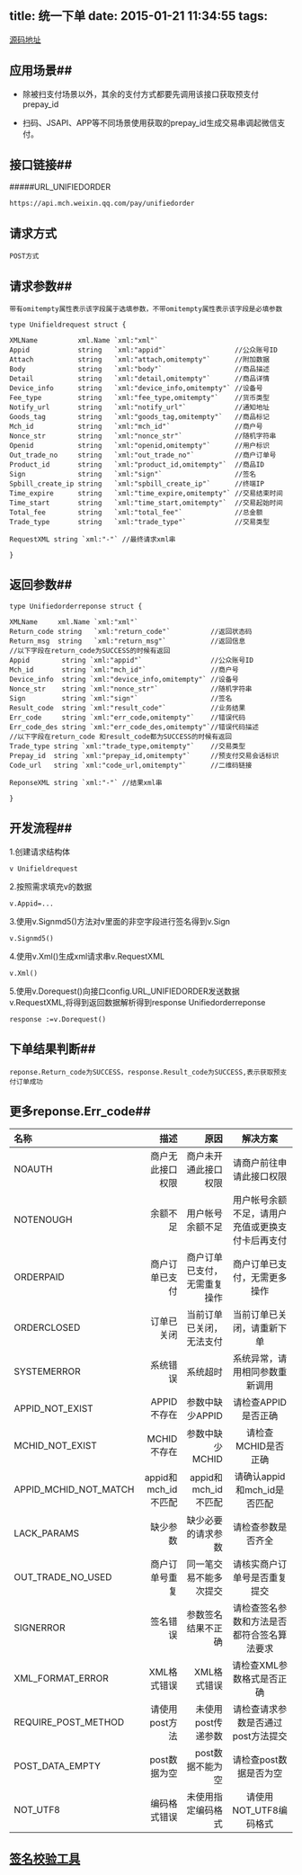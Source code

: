 title: 统一下单
date: 2015-01-21 11:34:55
tags:
---
[源码地址](https://gitcafe.com/lucis/wechat/blob/master/src/wechat/unifiedorder/unifiedorder.md)

## 应用场景##

-	除被扫支付场景以外，其余的支付方式都要先调用该接口获取预支付prepay_id

-	扫码、JSAPI、APP等不同场景使用获取的prepay_id生成交易串调起微信支付。

<!--more-->

## 接口链接##

#####URL_UNIFIEDORDER

	https://api.mch.weixin.qq.com/pay/unifiedorder

## 请求方式
	POST方式

## 请求参数##

`带有omitempty属性表示该字段属于选填参数，不带omitempty属性表示该字段是必填参数`


	type Unifieldrequest struct {

	XMLName          xml.Name `xml:"xml"`                   
	Appid            string   `xml:"appid"`                 //公众账号ID
	Attach           string   `xml:"attach,omitempty"`      //附加数据
	Body             string   `xml:"body"`                  //商品描述
	Detail           string   `xml:"detail,omitempty"`      //商品详情
	Device_info      string   `xml:"device_info,omitempty"` //设备号
	Fee_type         string   `xml:"fee_type,omitempty"`    //货币类型
	Notify_url       string   `xml:"notify_url"`            //通知地址
	Goods_tag        string   `xml:"goods_tag,omitempty"`   //商品标记
	Mch_id           string   `xml:"mch_id"`                //商户号
	Nonce_str        string   `xml:"nonce_str"`             //随机字符串
	Openid           string   `xml:"openid,omitempty"`      //用户标识
	Out_trade_no     string   `xml:"out_trade_no"`          //商户订单号
	Product_id       string   `xml:"product_id,omitempty"`  //商品ID
	Sign             string   `xml:"sign"`                  //签名
	Spbill_create_ip string   `xml:"spbill_create_ip"`      //终端IP
	Time_expire      string   `xml:"time_expire,omitempty"` //交易结束时间
	Time_start       string   `xml:"time_start,omitempty"`  //交易起始时间
	Total_fee        string   `xml:"total_fee"`             //总金额
	Trade_type       string   `xml:"trade_type"`            //交易类型

	RequestXML string `xml:"-"` //最终请求xml串

	}

## 返回参数##

	type Unifiedorderreponse struct {

	XMLName     xml.Name `xml:"xml"`
	Return_code string   `xml:"return_code"`          //返回状态码
	Return_msg  string   `xml:"return_msg"`           //返回信息
    //以下字段在return_code为SUCCESS的时候有返回
	Appid        string `xml:"appid"`                 //公众账号ID
	Mch_id       string `xml:"mch_id"`                //商户号
	Device_info  string `xml:"device_info,omitempty"` //设备号
	Nonce_str    string `xml:"nonce_str"`             //随机字符串
	Sign         string `xml:"sign"`                  //签名
	Result_code  string `xml:"result_code"`           //业务结果
	Err_code     string `xml:"err_code,omitempty"`    //错误代码
	Err_code_des string `xml:"err_code_des,omitempty"`//错误代码描述
    //以下字段在return_code 和result_code都为SUCCESS的时候有返回
	Trade_type string `xml:"trade_type,omitempty"`    //交易类型
	Prepay_id  string `xml:"prepay_id,omitempty"`     //预支付交易会话标识
	Code_url   string `xml:"code_url,omitempty"`      //二维码链接

	ReponseXML string `xml:"-"` //结果xml串

	}

## 开发流程##


1.创建请求结构体

	v Unifieldrequest
 

2.按照需求填充v的数据
 
	v.Appid=...

3.使用v.Signmd5()方法对v里面的非空字段进行签名得到v.Sign

	v.Signmd5()


4.使用v.Xml()生成xml请求串v.RequestXML

	v.Xml()


5.使用v.Dorequest()向接口config.URL_UNIFIEDORDER发送数据v.RequestXML,将得到返回数据解析得到response Unifiedorderreponse

	response :=v.Dorequest()

## 下单结果判断##


    reponse.Return_code为SUCCESS，response.Result_code为SUCCESS,表示获取预支付订单成功
   
## 更多reponse.Err_code##
| 名称      |描述	    |原因		|解决方案|
| :-------- | --------:| ---: |:---: |
|NOAUTH		|商户无此接口权限	|商户未开通此接口权限|请商户前往申请此接口权限|
|NOTENOUGH		|余额不足|用户帐号余额不足|用户帐号余额不足，请用户充值或更换支付卡后再支付|
|ORDERPAID		|商户订单已支付	|商户订单已支付，无需重复操作|商户订单已支付，无需更多操作|
|ORDERCLOSED		|订单已关闭	|当前订单已关闭，无法支付|当前订单已关闭，请重新下单|
|SYSTEMERROR		|系统错误	|系统超时|系统异常，请用相同参数重新调用|
|APPID_NOT_EXIST		|APPID不存在	|参数中缺少APPID|请检查APPID是否正确|
|MCHID_NOT_EXIST		|MCHID不存在	|参数中缺少MCHID|请检查MCHID是否正确|
|APPID_MCHID_NOT_MATCH		|appid和mch_id不匹配	|appid和mch_id不匹配|请确认appid和mch_id是否匹配|
|LACK_PARAMS		|缺少参数	|缺少必要的请求参数|请检查参数是否齐全|
|OUT_TRADE_NO_USED		|商户订单号重复	|同一笔交易不能多次提交|请核实商户订单号是否重复提交|
|SIGNERROR		|签名错误	|参数签名结果不正确|请检查签名参数和方法是否都符合签名算法要求|
|XML_FORMAT_ERROR		|XML格式错误	|XML格式错误|请检查XML参数格式是否正确|
|REQUIRE_POST_METHOD		|请使用post方法	|未使用post传递参数 |请检查请求参数是否通过post方法提交|
|POST_DATA_EMPTY		|post数据为空	|post数据不能为空|请检查post数据是否为空|
|NOT_UTF8		|编码格式错误	|未使用指定编码格式|请使用NOT_UTF8编码格式|


## [签名校验工具](http://mch.weixin.qq.com/wiki/tools/signverify/)
